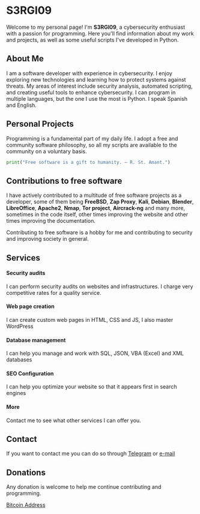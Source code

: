 # S3RGI09

Welcome to my personal page! I'm **S3RGI09**, a cybersecurity enthusiast with a passion for programming. Here you'll find information about my work and projects, as well as some useful scripts I've developed in Python.

## About Me

I am a software developer with experience in cybersecurity. I enjoy exploring new technologies and learning how to protect systems against threats. My areas of interest include security analysis, automated scripting, and creating useful tools to enhance cybersecurity. 
I can program in multiple languages, but the one I use the most is Python. 
I speak Spanish and English.

## Personal Projects

Programming is a fundamental part of my daily life. I adopt a free and community software philosophy, so all my scripts are available to the community on a voluntary basis.

```python
print("Free software is a gift to humanity. — R. St. Amant.")
```
## Contributions to free software

I have actively contributed to a multitude of free software projects as a developer, some of them being **FreeBSD**, **Zap Proxy**, **Kali**, **Debian**, **Blender**, **LibreOffice**, **Apache2**, **Nmap**, **Tor project**, **Aircrack-ng** and many more, sometimes in the code itself, other times improving the website and other times improving the documentation.

Contributing to free software is a hobby for me and contributing to security and improving society in general.

## Services

#### Security audits

I can perform security audits on websites and infrastructures. I charge very competitive rates for a quality service.
#### Web page creation

I can create custom web pages in HTML, CSS and JS, I also master WordPress
#### Database management

I can help you manage and work with SQL, JSON, VBA (Excel) and XML databases
#### SEO Configuration

I can help you optimize your website so that it appears first in search engines
#### More

Contact me to see what other services I can offer you.

## Contact

If you want to contact me you can do so through [Telegram](https://t.me/s3r_gx0) or [e-mail](mailto://s3rgi09@iname.com)
## Donations

Any donation is welcome to help me continue contributing and programming.

[Bitcoin Address](BitcoinAddress)
